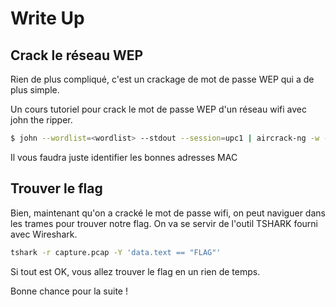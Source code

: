 # Write Up

## Crack le réseau WEP

Rien de plus compliqué, c'est un crackage de mot de passe WEP qui a de plus simple.

Un cours tutoriel pour crack le mot de passe WEP d'un réseau wifi avec john the ripper.

```bash
$ john --wordlist=<wordlist> --stdout --session=upc1 | aircrack-ng -w - -b <target_mac> <fichier.cap>
```

Il vous faudra juste identifier les bonnes adresses MAC


## Trouver le flag

Bien, maintenant qu'on a cracké le mot de passe wifi, on peut naviguer dans les trames pour trouver notre flag. 
On va se servir de l'outil TSHARK fourni avec Wireshark.

```bash
tshark -r capture.pcap -Y 'data.text == "FLAG"'
```

Si tout est OK, vous allez trouver le flag en un rien de temps.

Bonne chance pour la suite !